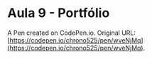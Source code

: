 # Aula 9 - Portfólio

A Pen created on CodePen.io. Original URL: [https://codepen.io/chrono525/pen/wveNjMq](https://codepen.io/chrono525/pen/wveNjMq).


